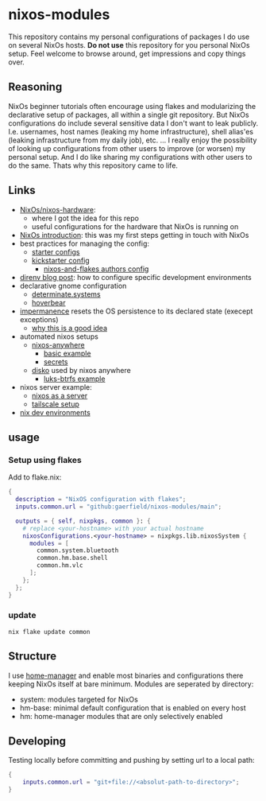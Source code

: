 # nixos-modules
This repository contains my personal configurations of packages I do use on several 
NixOs hosts.
**Do not use** this repository for you personal NixOs setup. Feel welcome to browse around, get impressions and copy things over.

## Reasoning

NixOs beginner tutorials often encourage using flakes and modularizing the declarative setup of packages, all within a single git repository. But NixOs configurations do include several sensitive data I don't want to leak publicly. I.e. usernames, host names (leaking my home infrastructure), shell alias'es (leaking infrastructure from my daily job), etc. ... I really enjoy the possibility of looking up configurations from other users to improve (or worsen) my personal setup. And I do like sharing my configurations with other users to do the same. Thats why this repository came to life.

## Links

* [NixOs/nixos-hardware](https://github.com/NixOS/nixos-hardware/tree/master):
    * where I got the idea for this repo
    * useful configurations for the hardware that NixOs is running on
* [NixOs introduction](https://nixos-and-flakes.thiscute.world/introduction/): this was my first steps getting in touch with NixOs
* best practices for managing the config:
  * [starter configs](https://github.com/Misterio77/nix-starter-configs)
  * [kickstarter config](https://github.com/ryan4yin/nix-config/tree/i3-kickstarter)
    * [nixos-and-flakes authors config](https://github.com/ryan4yin/nix-config)
* [direnv blog post](https://determinate.systems/posts/nix-direnv/): how to configure specific development environments
* declarative gnome configuration
  * [determinate.systems](https://determinate.systems/posts/declarative-gnome-configuration-with-nixos/)
  * [hoverbear](https://hoverbear.org/blog/declarative-gnome-configuration-in-nixos/)
* [impermanence](https://github.com/nix-community/impermanence) resets the OS persistence to its declared state (execept exceptions)
  * [why this is a good idea](https://grahamc.com/blog/erase-your-darlings/)
* automated nixos setups
  * [nixos-anywhere](https://github.com/nix-community/nixos-anywhere)
    * [basic example](https://github.com/nix-community/nixos-anywhere-examples/blob/main/flake.nix)
    * [secrets](https://nix-community.github.io/nixos-anywhere/howtos/secrets.html)
  * [disko](https://github.com/nix-community/disko) used by nixos anywhere
    * [luks-btrfs example](https://github.com/nix-community/disko/blob/master/example/luks-btrfs-subvolumes.nix) 
* nixos server example:
  * [nixos as a server](https://guekka.github.io/nixos-server-1/)
  * [tailscale setup](https://guekka.github.io/nixos-server-2/)
* [nix dev environments](https://abhinavsarkar.net/posts/just-nix-podman-combo/)

## usage

### Setup using flakes

Add to flake.nix:
```nix
{
  description = "NixOS configuration with flakes";
  inputs.common.url = "github:gaerfield/nixos-modules/main";

  outputs = { self, nixpkgs, common }: {
    # replace <your-hostname> with your actual hostname
    nixosConfigurations.<your-hostname> = nixpkgs.lib.nixosSystem {
      modules = [
        common.system.bluetooth
        common.hm.base.shell
        common.hm.vlc
      ];
    };
  };
}
```

### update

```
nix flake update common
```

## Structure

I use [home-manager](https://github.com/nix-community/home-manager) and enable most binaries and configurations there keeping NixOs itself at bare minimum. Modules are seperated by directory:

* system: modules targeted for NixOs
* hm-base: minimal default configuration that is enabled on every host
* hm: home-manager modules that are only selectively enabled

## Developing

Testing locally before committing and pushing by setting url to a local path:

```nix
{
    inputs.common.url = "git+file://<absolut-path-to-directory>";
}
```

